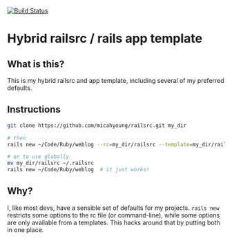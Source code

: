 [![Build Status](https://travis-ci.org/micahyoung/railsrc.svg?branch=master)](https://travis-ci.org/micahyoung/railsrc)
# Hybrid railsrc / rails app template

## What is this?

This is my hybrid railsrc and app template, including several of my preferred defaults.

## Instructions
```bash
git clone https://github.com/micahyoung/railsrc.git my_dir

# then 
rails new ~/Code/Ruby/weblog --rc=my_dir/railsrc --template=my_dir/railsrc

# or to use globally 
mv my_dir/railsrc ~/.railsrc
rails new ~/Code/Ruby/weblog  # it just works!
```

## Why?

I, like most devs, have a sensible set of defaults for my projects. `rails new` restricts some options to the rc file (or command-line), while some options are only available from a templates. This hacks around that by putting both in one place.
